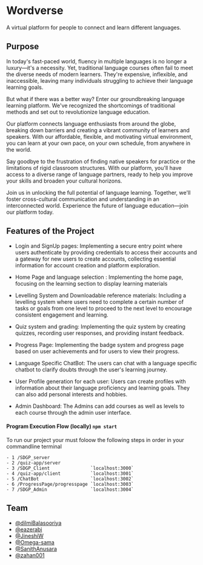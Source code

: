 # Wordverse

A virtual platform for people to connect and learn different languages.

## Purpose

In today's fast-paced world, fluency in multiple languages is no longer a luxury—it's a necessity. Yet, traditional language courses often fail to meet the diverse needs of modern learners. They're expensive, inflexible, and inaccessible, leaving many individuals struggling to achieve their language learning goals.

But what if there was a better way? Enter our groundbreaking language learning platform. We've recognized the shortcomings of traditional methods and set out to revolutionize language education.

Our platform connects language enthusiasts from around the globe, breaking down barriers and creating a vibrant community of learners and speakers. With our affordable, flexible, and motivating virtual environment, you can learn at your own pace, on your own schedule, from anywhere in the world.

Say goodbye to the frustration of finding native speakers for practice or the limitations of rigid classroom structures. With our platform, you'll have access to a diverse range of language partners, ready to help you improve your skills and broaden your cultural horizons.

Join us in unlocking the full potential of language learning. Together, we'll foster cross-cultural communication and understanding in an interconnected world. Experience the future of language education—join our platform today.

## Features of the Project

- Login and SignUp pages:
Implementing a secure entry point where users authenticate by providing credentials to access their accounts and a gateway for new users to create accounts, collecting essential information for account creation and platform exploration.

- Home Page and language selection :
Implementing the home page, focusing on the learning section to display learning materials

- Levelling System and Downloadable reference materials: 
Including a levelling system where users need to complete a certain number of tasks or goals from one level to proceed to the next level to encourage consistent engagement and learning.

- Quiz system and grading: 
Implementing the quiz system by creating quizzes, recording user responses, and providing instant feedback.

- Progress Page:
Implementing the badge system and progress page based on user achievements and for users to view their progress.

- Language Specific ChatBot:
The users can chat with a language specific chatbot to clarify doubts through the user's learning journey.

- User Profile generation for each user:
Users can create profiles with information about their language proficiency and learning goals. They can also add personal interests and hobbies.

- Admin Dashboard:
The Admins can add courses as well as levels to each course through the admin user interface. 

#### Program Execution Flow (locally) `npm start`

To run our project your must foloow the following steps in order in your commandline terminal
```
- 1 /SDGP_server
- 2 /quiz-app/server
- 3 /SDGP_Client               `localhost:3000`
- 4 /quiz-app/client           `localhost:3001`
- 5 /ChatBot                   `localhost:3002`
- 6 /ProgressPage/progresspage `localhost:3003`
- 7 /SDGP_Admin                `localhost:3004`
```
## Team

- [@dilmiBalasooriya](https://github.com/dilmiBalasooriya)
- [@eazerabi](https://github.com/eazerabi)
- [@JineshiW](https://github.com/JineshiW)
- [@Omega-sama](https://github.com/Omega-sama)
- [@SanithAnusara](https://github.com/SanithAnusara)
- [@zahan001](https://github.com/zahan001)
